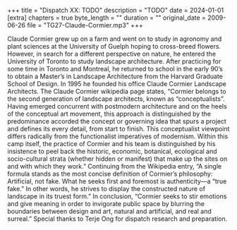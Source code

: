 +++
title = "Dispatch XX: TODO"
description = "TODO"
date = 2024-01-01
[extra]
chapters = true
byte_length = ""
duration = ""
original_date = 2009-06-26
file = "TG27-Claude-Cormier.mp3"
+++

Claude Cormier grew up on a farm and went on to study in agronomy and plant sciences at the University of Guelph hoping to cross-breed flowers. However, in search for a different perspective on nature, he entered the University of Toronto to study landscape architecture. After practicing for some time in Toronto and Montreal, he returned to school in the early 90’s to obtain a Master’s in Landscape Architecture from the Harvard Graduate School of Design. In 1995 he founded his office Claude Cormier Landscape Architects. The Claude Cormier wikipedia page states, “Cormier belongs to the second generation of landscape architects, known as “conceptualists”. Having emerged concurrent with postmodern architecture and on the heels of the conceptual art movement, this approach is distinguished by the predominance accorded the concept or governing idea that spurs a project and defines its every detail, from start to finish. This conceptualist viewpoint differs radically from the functionalist imperatives of modernism. Within this camp itself, the practice of Cormier and his team is distinguished by his insistence to peel back the historic, economic, botanical, ecological and socio-cultural strata (whether hidden or manifest) that make up the sites on and with which they work.” Continuing from the Wikipedia entry, “A single formula stands as the most concise definition of Cormier’s philosophy: Artificial, not fake. What he seeks first and foremost is authenticity—a “true fake.” In other words, he strives to display the constructed nature of landscape in its truest form.” In conclusion, “Cormier seeks to stir emotions and give meaning in order to invigorate public space by blurring the boundaries between design and art, natural and artificial, and real and surreal.” Special thanks to Terje Ong for dispatch research and preparation. 